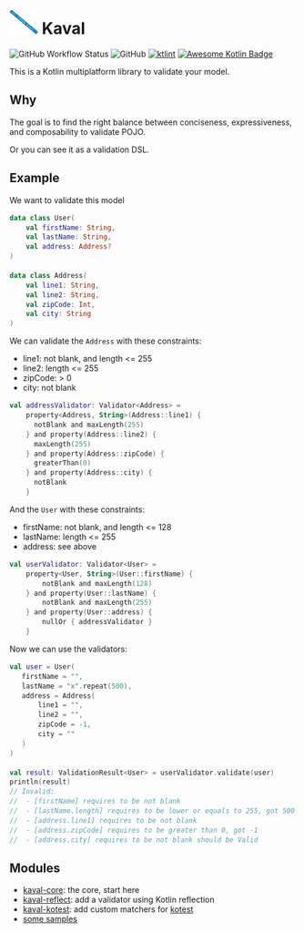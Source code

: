 # <img src="./documentation/src/orchid/resources/assets/logo/kaval.svg" alt="Kaval" width="50"> Kaval


![GitHub Workflow Status](https://img.shields.io/github/workflow/status/monkeypatchio/kaval/CI)
![GitHub](https://img.shields.io/github/license/monkeypatchio/kaval)
[![ktlint](https://img.shields.io/badge/code%20style-%E2%9D%A4-FF4081.svg)](https://ktlint.github.io/)
[![Awesome Kotlin Badge](https://kotlin.link/awesome-kotlin.svg)](https://github.com/KotlinBy/awesome-kotlin)

This is a Kotlin multiplatform library to validate your model.

## Why

The goal is to find the right balance between conciseness, expressiveness, and composability to validate POJO.

Or you can see it as a validation DSL.

## Example

We want to validate this model

```kotlin
data class User(
    val firstName: String,
    val lastName: String,
    val address: Address?
)

data class Address(
    val line1: String,
    val line2: String,
    val zipCode: Int,
    val city: String
)
```

We can validate the `Address` with these constraints:

- line1: not blank, and length <= 255
- line2: length <= 255
- zipCode: > 0
- city: not blank

```kotlin
val addressValidator: Validator<Address> =
    property<Address, String>(Address::line1) {
      notBlank and maxLength(255)
    } and property(Address::line2) {
      maxLength(255)
    } and property(Address::zipCode) {
      greaterThan(0)
    } and property(Address::city) {
      notBlank
    }
```

And the `User` with these constraints:

- firstName: not blank, and length <= 128
- lastName: length <= 255
- address: see above

```kotlin
val userValidator: Validator<User> =
    property<User, String>(User::firstName) {
        notBlank and maxLength(128)
    } and property(User::lastName) {
        notBlank and maxLength(255)
    } and property(User::address) {
        nullOr { addressValidator }
    }
```

Now we can use the validators:

```kotlin
val user = User(
   firstName = "",
   lastName = "x".repeat(500),
   address = Address(
       line1 = "",
       line2 = "",
       zipCode = -1,
       city = ""
   )
)

val result: ValidationResult<User> = userValidator.validate(user)
println(result)
// Invalid:
//  - [firstName] requires to be not blank
//  - [lastName.length] requires to be lower or equals to 255, got 500
//  - [address.line1] requires to be not blank
//  - [address.zipCode] requires to be greater than 0, got -1
//  - [address.city] requires to be not blank should be Valid
```

## Modules

* [kaval-core](./kaval-core): the core, start here
* [kaval-reflect](./kaval-reflect): add a validator using Kotlin reflection
* [kaval-kotest](./kaval-kotest): add custom matchers for [kotest](https://github.com/kotest/kotest)
* [some samples](./samples/src/main/kotlin)
